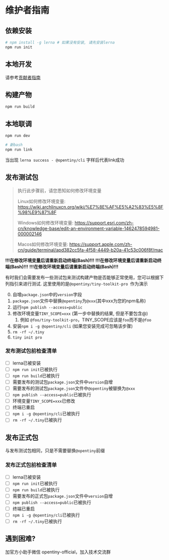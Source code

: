 # 维护者指南

## 依赖安装

```bash
# npm install -g lerna # 如果没有安装, 请先安装lerna
npm run init
```

## 本地开发

请参考[贡献者指南](./contribution-guide.md)

## 构建产物

```bash
npm run build
```

## 本地联调

```bash
npm run dev
```

```bash
# 新bash
npm run link
```

当出现 `lerna success - @opentiny/cli` 字样后代表link成功

## 发布测试包

> 执行此步骤前，请您悉知如何修改环境变量
>
> Linux如何修改环境变量: https://wiki.archlinuxcn.org/wiki/%E7%8E%AF%E5%A2%83%E5%8F%98%E9%87%8F
>
> Windows如何修改环境变量: https://support.esri.com/zh-cn/knowledge-base/edit-an-environment-variable-1462478594981-000002146
>
> Macos如何修改环境变量: https://support.apple.com/zh-cn/guide/terminal/apd382cc5fa-4f58-4449-b20a-41c53c006f8f/mac


**!!!在修改环境变量后请重新启动终端(Bash)!!!**
**!!!在修改环境变量后请重新启动终端(Bash)!!!**
**!!!在修改环境变量后请重新启动终端(Bash)!!!**

有时我们会需要发布一些测试包来测试构建产物是否能够正常使用，您可以根据下列指引来进行测试. 这里使用的是`@opentiny/tiny-toolkit-pro
`作为演示

0. 自增`package.json`中的`version`字段
1. `package.json`文件中替换`@opentiny`为`@xxx`(其中xxx为您的npm名称)
2. 运行`npm publish --access=public`
3. 修改环境变量`TINY_SCOPE=xxx` (第一步中替换的结果, 但是不要包含@)
   1. 例如 `@foo/tiny-toolkit-pro`，TINY_SCOPE应该是`foo`而不是`@foo`
4. 安装`npm i -g @opentiny/cli` (如果您安装完成可忽略该步骤)
5. `rm -rf ~/.tiny`
6. `tiny init pro`

### 发布测试包前检查清单

- [ ] lerna已被安装
- [ ] `npm run init`已被执行
- [ ] `npm run build`已被执行
- [ ] 需要发布的测试包`package.json`文件中`version`自增
- [ ] 需要发布的测试包`package.json`文件中`@opentiny`被替换为`@xxx`
- [ ] `npm publish --access=public`已被执行
- [ ] 环境变量`TINY_SCOPE=xxx`已修改
- [ ] 终端已重启
- [ ] `npm i -g @opentiny/cli`已被执行
- [ ] `rm -rf ~/.tiny`已被执行

## 发布正式包

与发布测试包相同，只是不需要替换`@opentiny`前缀

### 发布正式包前检查清单

- [ ] lerna已被安装
- [ ] `npm run init`已被执行
- [ ] `npm run build`已被执行
- [ ] 需要发布的正式包`package.json`文件中`version`自增
- [ ] `npm publish --access=public`已被执行
- [ ] 终端已重启
- [ ] `npm i -g @opentiny/cli`已被执行
- [ ] `rm -rf ~/.tiny`已被执行

## 遇到困难?

加官方小助手微信 opentiny-official，加入技术交流群